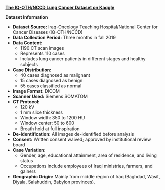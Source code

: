 [**The IQ-OTH/NCCD Lung Cancer Dataset on Kaggle**](https://www.kaggle.com/datasets/hamdallak/the-iqothnccd-lung-cancer-dataset)

**Dataset Information**
- **Dataset Source:** Iraq-Oncology Teaching Hospital/National Center for Cancer Diseases (IQ-OTH/NCCD)
- **Data Collection Period:** Three months in fall 2019
- **Data Content:**
  - 1190 CT scan images
  - Represents 110 cases
  - Includes lung cancer patients in different stages and healthy subjects
- **Case Distribution:**
  - 40 cases diagnosed as malignant
  - 15 cases diagnosed as benign
  - 55 cases classified as normal
- **Image Format:** DICOM
- **Scanner Used:** Siemens SOMATOM
- **CT Protocol:**
  - 120 kV
  - 1 mm slice thickness
  - Window width: 350 to 1200 HU
  - Window center: 50 to 600
  - Breath hold at full inspiration
- **De-identification:** All images de-identified before analysis
- **Consent:** Written consent waived; approved by institutional review board
- **Case Variation:**
  - Gender, age, educational attainment, area of residence, and living status
  - Occupations include employees of Iraqi ministries, farmers, and gainers
- **Geographic Origin:** Mainly from middle region of Iraq (Baghdad, Wasit, Diyala, Salahuddin, Babylon provinces).
